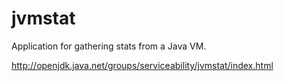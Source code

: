 # jvmstat

Application for gathering stats from a Java VM.

http://openjdk.java.net/groups/serviceability/jvmstat/index.html